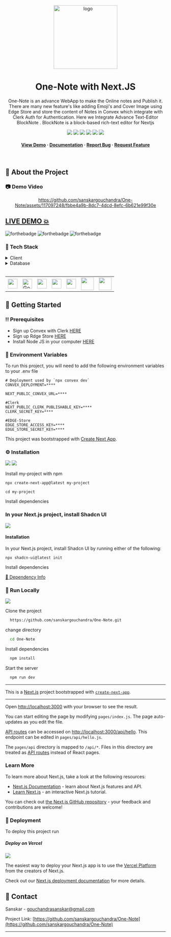 <div align="center">

  <img src="https://github.com/sanskargouchandra/One-Note/assets/117097248/67dfaa02-8598-4bae-a630-59f8566f9d59" alt="logo" width="200" height="auto" />

  <h1>One-Note with Next.JS</h1>
  
  <p>
One-Note is an advance WebApp to make the Online notes and Publish it. There are many new feature's like adding Emoji's and Cover Image using Edge Store and store the content of Notes in Convex which integrate with Clerk Auth for Authentication. Here we Integrate Advance Text-Editor BlockNote . BlockNote is a block-based rich-text editor for Nextjs
  </p>
  
  
<!-- Badges -->

<a href="https://one-note-omega.vercel.app/" target="_blank">![](https://img.shields.io/website-up-down-green-red/http/monip.org.svg)</a>
![](https://img.shields.io/badge/Maintained-Yes-indigo)
![](https://img.shields.io/github/forks/sanskargouchandra/One-Note.svg)
![](https://img.shields.io/github/stars/sanskargouchandra/One-Note.svg)
![](https://img.shields.io/github/issues/sanskargouchandra/One-Note)
![](https://img.shields.io/github/last-commit/sanskargouchandra/One-Note.svg)

<h4>
    <a href="https://one-note-omega.vercel.app/">View Demo</a>
  <span> · </span>
    <a href="https://github.com/sanskargouchandra/One-Note/blob/master/README.md">Documentation</a>
  <span> · </span>
    <a href="https://github.com/sanskargouchandra/One-Note/issues">Report Bug</a>
  <span> · </span>
    <a href="https://github.com/sanskargouchandra/One-Note/issues">Request Feature</a>
  </h4>
</div>

<br />

<!-- About the Project -->

## :star2: About the Project

<!-- Screenshots -->

### :camera: Demo Video

<div align="center">

https://github.com/sanskargouchandra/One-Note/assets/117097248/fbbe4a9b-8dc7-4dcd-8efc-6b621e99f30e

</div>


## <a href="https://one-note-omega.vercel.app/" target="_blank">LIVE DEMO 💥</a>

![forthebadge](https://forthebadge.com/images/badges/built-with-love.svg)
![forthebadge](https://forthebadge.com/images/badges/for-you.svg)
![forthebadge](https://forthebadge.com/images/badges/powered-by-coffee.svg)

### :space_invader: Tech Stack

<details>
  <summary>Client</summary>
  <ul>
    <li><a href="https://#/">Typescript</a></li>
    <li><a href="https://nextjs.org/">Next.js</a></li>
    <li><a href="https://reactjs.org/">React.js</a></li>
    <li><a href="https://ui.shadcn.com/">Shadcn UI</a></li>
    <li><a href="https://clerk.com/">Clerk Auth</a></li>
    <li><a href="https://www.blocknotejs.org/">Block Note</a></li>
  </ul>
</details>

<details>
<summary>Database</summary>
  <ul>
    <li><a href="https://www.convex.dev/">Convex</a></li>
    <li><a href="https://edgestore.dev/">Edge Store</a></li>
  </ul>
</details>

<br />

<table>
    <tr>
        <td>
<a href="#"><img src="https://encrypted-tbn0.gstatic.com/images?q=tbn:ANd9GcQ43SLIumoq2cJO1B4r28AVD4T3gI-kQcvgL-IP7FP9aETpyRoTxy3tq46ENq_Xovx3T9Q&usqp=CAU" alt="" width="30" height="30" /></a>
        </td>
                        <td>
<a href="#"><img src="https://user-images.githubusercontent.com/99184393/183096870-fdf58e59-d78c-44f4-bd1c-f9033c16d907.png" alt="Google" width="30" height="30" /></a>
        </td>
                        <td>
<a href="#"><img src="https://user-images.githubusercontent.com/99184393/180462270-ea4a249c-627c-4479-9431-5c3fd25454c4.png" alt="" width="30" height="30" /></a>
        </td>
                                <td>
<a href="#"><img src="https://images.crunchbase.com/image/upload/c_lpad,h_256,w_256,f_auto,q_auto:eco,dpr_1/a1iakwzbac96qzymzwtq" alt="" width="30" height="30" /></a>
        </td>
                                <td>
<a href="#"><img src="https://docs.convex.dev/img/convex-dark.svg" alt="" width="30" height="30" /></a>
        </td>
                                      <td>
<a href="#"><img src="https://edgestore.dev/img/logo-sm.png" alt="" width="40" height="40" /></a>
        </td>
                                    <td>
<a href="#"><img src="https://avatars.githubusercontent.com/u/125679560?v=4&s=400" alt="" width="40" height="40" /></a>
        </td>
    </tr>
</table>

## :toolbox: Getting Started

### :bangbang: Prerequisites

- Sign up Convex with Clerk <a href='https://www.convex.dev/'>HERE</a>
- Sign up Rdge Store <a href='https://edgestore.dev/'>HERE</a>
- Install Node JS in your computer <a href='https://nodejs.org/en/'>HERE</a>

<!-- Env Variables -->

### :key: Environment Variables

To run this project, you will need to add the following environment variables to your .env file

```
# Deployment used by `npx convex dev`
CONVEX_DEPLOYMENT=****

NEXT_PUBLIC_CONVEX_URL=****

#Clerk
NEXT_PUBLIC_CLERK_PUBLISHABLE_KEY=****
CLERK_SECRET_KEY=****

#EDGE-Store
EDGE_STORE_ACCESS_KEY=****
EDGE_STORE_SECRET_KEY=****
```

This project was bootstrapped with [Create Next App](https://nextjs.org/docs/getting-started/installation).

### :gear: Installation

![](https://img.shields.io/badge/React-20232A?style=for-the-badge&logo=react&logoColor=61DAFB)
![](https://img.shields.io/badge/next.js-20232A?style=for-the-badge&logo=next.js&logoColor=61DAFB)

Install my-project with npm

```
npx create-next-app@latest my-project
```

```
cd my-project
```

Install dependencies

### In your Next.js project, install Shadcn UI
<a href="https://ui.shadcn.com/docs/installation/next" target="_blank">![](https://img.shields.io/badge/UI-ShadCN-green)</a>

#### Installation

In your Next.js project, install Shadcn UI by running either of the following:

```
npx shadcn-ui@latest init
```

Install dependencies

<a href="https://github.com/sanskargouchandra/One-Note/blob/master/package.json" target="_blank">🔶 Dependency Info</a>

<!-- Run Locally -->

### :running: Run Locally

![](https://img.shields.io/badge/GIT-E44C30?style=for-the-badge&logo=git&logoColor=white)

Clone the project

```bash
  https://github.com/sanskargouchandra/One-Note.git
```

change directory

```bash
  cd One-Note
```

Install dependencies

```bash
  npm install
```

Start the server

```bash
  npm run dev
```

<hr />

This is a [Next.js](https://nextjs.org/) project bootstrapped with [`create-next-app`](https://github.com/vercel/next.js/tree/canary/packages/create-next-app).

<hr />

Open [http://localhost:3000](http://localhost:3000) with your browser to see the result.

You can start editing the page by modifying `pages/index.js`. The page auto-updates as you edit the file.

[API routes](https://nextjs.org/docs/api-routes/introduction) can be accessed on [http://localhost:3000/api/hello](http://localhost:3000/api/hello). This endpoint can be edited in `pages/api/hello.js`.

The `pages/api` directory is mapped to `/api/*`. Files in this directory are treated as [API routes](https://nextjs.org/docs/api-routes/introduction) instead of React pages.

### Learn More

To learn more about Next.js, take a look at the following resources:

- [Next.js Documentation](https://nextjs.org/docs) - learn about Next.js features and API.
- [Learn Next.js](https://nextjs.org/learn) - an interactive Next.js tutorial.

You can check out [the Next.js GitHub repository](https://github.com/vercel/next.js/) - your feedback and contributions are welcome!

<!-- Deployment -->

### :triangular_flag_on_post: Deployment

To deploy this project run

##### Deploy on Vercel

![](https://img.shields.io/badge/Vercel-000000?style=for-the-badge&logo=vercel&logoColor=white)

The easiest way to deploy your Next.js app is to use the [Vercel Platform](https://vercel.com/new?utm_medium=default-template&filter=next.js&utm_source=create-next-app&utm_campaign=create-next-app-readme) from the creators of Next.js.

Check out our [Next.js deployment documentation](https://nextjs.org/docs/deployment) for more details.

## :handshake: Contact

Sanskar - gouchandrasanskar@gmail.com

Project Link: [https://github.com/sanskargouchandra/One-Note](https://github.com/sanskargouchandra/One-Note)

<hr />

